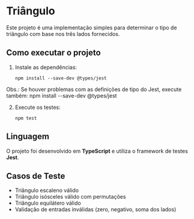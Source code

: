 # Triângulo

Este projeto é uma implementação simples para determinar o tipo de triângulo com base nos três lados fornecidos.

## Como executar o projeto

1. Instale as dependências:
   ```
   npm install --save-dev @types/jest
   ```
Obs.: Se houver problemas com as definições de tipo do Jest, execute também:
   npm install --save-dev @types/jest

2. Execute os testes:
   ```
   npm test
   ```

## Linguagem

O projeto foi desenvolvido em **TypeScript** e utiliza o framework de testes **Jest**.

## Casos de Teste

- Triângulo escaleno válido
- Triângulo isósceles válido com permutações
- Triângulo equilátero válido
- Validação de entradas inválidas (zero, negativo, soma dos lados)
